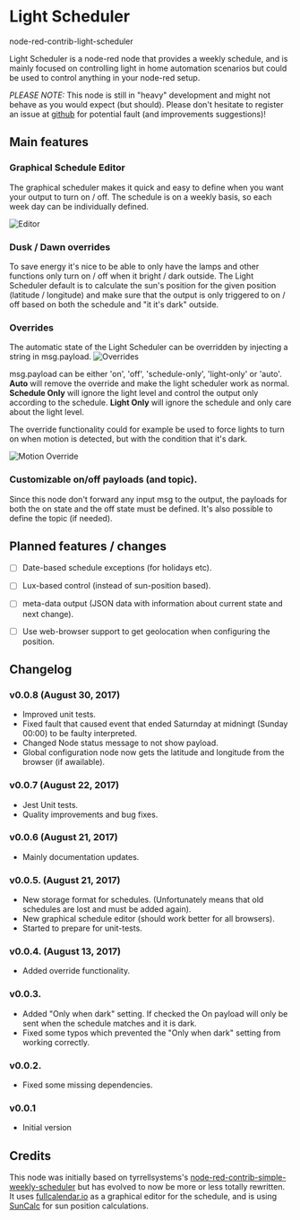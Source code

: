 # Light Scheduler
node-red-contrib-light-scheduler


Light Scheduler is a node-red node that provides a weekly schedule, and is mainly focused on controlling light in home automation scenarios but could be used to control anything in your node-red setup.

*PLEASE NOTE:* This node is still in "heavy" development and might not behave as you would expect (but should). Please don't hesitate to register an issue at [github](https://github.com/niklaswall/node-red-contrib-light-scheduler/issues) for potential fault (and improvements suggestions)!

## Main features

### Graphical Schedule Editor

The graphical scheduler makes it quick and easy to define when you want your output to turn on / off.
The schedule is on a weekly basis, so each week day can be individually defined.

![Editor](https://raw.githubusercontent.com/niklaswall/node-red-contrib-light-scheduler/master/screenshots/editor.png "Editor")


### Dusk / Dawn overrides

To save energy it's nice to be able to only have the lamps and other functions only turn on / off when it bright / dark outside.
The Light Scheduler default is to calculate the sun's position for the given position (latitude / longitude) and make sure that the output is only triggered to on / off based on both the schedule and "it it's dark" outside.


### Overrides

The automatic state of the Light Scheduler can be overridden by injecting a string in msg.payload. 
![Overrides](https://github.com/niklaswall/node-red-contrib-light-scheduler/raw/master/screenshots/override.png "Overrides")

msg.payload can be either 'on', 'off', 'schedule-only', 'light-only' or 'auto'. **Auto** will remove the override and make the light scheduler work as normal. **Schedule Only** will ignore the light level and control the output only according to the schedule. **Light Only** will ignore the schedule and only care about the light level.

The override functionality could for example be used to force lights to turn on when motion is detected, but with the condition that it's dark.

![Motion Override](https://raw.githubusercontent.com/niklaswall/node-red-contrib-light-scheduler/master/screenshots/motion_override.png "Motion Override")


### Customizable on/off payloads (and topic).

Since this node don't forward any input msg to the output, the payloads for both the on state and the off state must be defined. It's also possible to define the topic (if needed).


## Planned features / changes
- [ ] Date-based schedule exceptions (for holidays etc).
- [ ] Lux-based control (instead of sun-position based).
- [ ] meta-data output (JSON data with information about current state and next change).
- [ ] Use web-browser support to get geolocation when configuring the position.


## Changelog

### v0.0.8 (August 30, 2017)
* Improved unit tests.
* Fixed fault that caused event that ended Saturnday at midningt (Sunday 00:00) to be faulty interpreted.
* Changed Node status message to not show payload.
* Global configuration node now gets the latitude and longitude from the browser (if awailable).

### v0.0.7 (August 22, 2017)
* Jest Unit tests.
* Quality improvements and bug fixes.

### v0.0.6  (August 21, 2017)
* Mainly documentation updates.

### v0.0.5. (August 21, 2017)
* New storage format for schedules. (Unfortunately means that old schedules are lost and must be added again).
* New graphical schedule editor (should work better for all browsers).
* Started to prepare for unit-tests.

### v0.0.4. (August 13, 2017)
* Added override functionality.

### v0.0.3.
* Added "Only when dark" setting. If checked the On payload will only be sent when the schedule matches and it is dark.
* Fixed some typos which prevented the "Only when dark" setting from working correctly.

### v0.0.2.
* Fixed some missing dependencies.

### v0.0.1
* Initial version


## Credits

This node was initially based on tyrrellsystems's [node-red-contrib-simple-weekly-scheduler](https://github.com/tyrrellsystems/node-red-contrib-simple-weekly-scheduler) but has evolved to now be more or less totally rewritten. It uses [fullcalendar.io](https://fullcalendar.io/) as a graphical editor for the schedule, and is using [SunCalc](https://github.com/mourner/suncalc) for sun position calculations.
